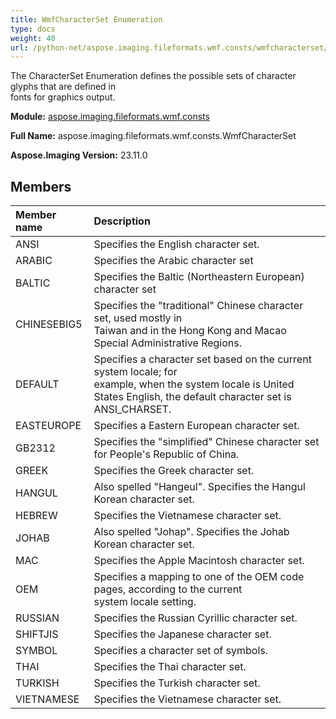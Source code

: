 ```yaml
---
title: WmfCharacterSet Enumeration
type: docs
weight: 40
url: /python-net/aspose.imaging.fileformats.wmf.consts/wmfcharacterset/
---
```


The CharacterSet Enumeration defines the possible sets of character glyphs that are defined in<br/>                fonts for graphics output.

**Module:** [aspose.imaging.fileformats.wmf.consts](/imaging/python-net/aspose.imaging.fileformats.wmf.consts/)

**Full Name:** aspose.imaging.fileformats.wmf.consts.WmfCharacterSet

**Aspose.Imaging Version:** 23.11.0

## **Members**
| **Member name** | **Description** |
| :- | :- |
| ANSI | Specifies the English character set. |
| ARABIC | Specifies the Arabic character set |
| BALTIC | Specifies the Baltic (Northeastern European) character set |
| CHINESEBIG5 | Specifies the "traditional" Chinese character set, used mostly in<br/>                Taiwan and in the Hong Kong and Macao Special Administrative Regions. |
| DEFAULT | Specifies a character set based on the current system locale; for<br/>                example, when the system locale is United States English, the default character set is<br/>                ANSI_CHARSET. |
| EASTEUROPE | Specifies a Eastern European character set. |
| GB2312 | Specifies the "simplified" Chinese character set for People's Republic of China. |
| GREEK | Specifies the Greek character set. |
| HANGUL | Also spelled "Hangeul". Specifies the Hangul Korean character set. |
| HEBREW | Specifies the Vietnamese character set. |
| JOHAB | Also spelled "Johap". Specifies the Johab Korean character set. |
| MAC | Specifies the Apple Macintosh character set. |
| OEM | Specifies a mapping to one of the OEM code pages, according to the current<br/>                system locale setting. |
| RUSSIAN | Specifies the Russian Cyrillic character set. |
| SHIFTJIS | Specifies the Japanese character set. |
| SYMBOL | Specifies a character set of symbols. |
| THAI | Specifies the Thai character set. |
| TURKISH | Specifies the Turkish character set. |
| VIETNAMESE | Specifies the Vietnamese character set. |
